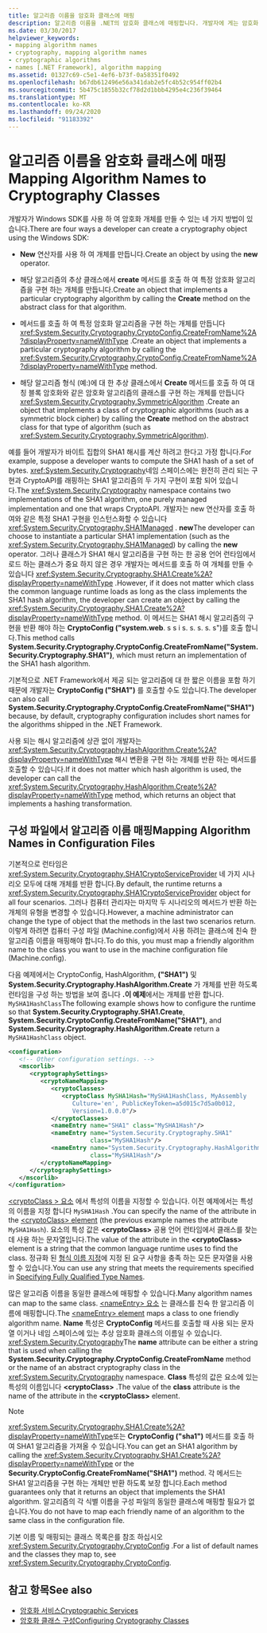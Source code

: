 ```yaml
---
title: 알고리즘 이름을 암호화 클래스에 매핑
description: 알고리즘 이름을 .NET의 암호화 클래스에 매핑합니다. 개발자에 게는 암호화 개체를 만드는 4 가지 옵션이 있습니다.
ms.date: 03/30/2017
helpviewer_keywords:
- mapping algorithm names
- cryptography, mapping algorithm names
- cryptographic algorithms
- names [.NET Framework], algorithm mapping
ms.assetid: 01327c69-c5e1-4ef6-b73f-0a58351f0492
ms.openlocfilehash: b67db612496e56a341dab2e5fc4b52c954ff02b4
ms.sourcegitcommit: 5b475c1855b32cf78d2d1bbb4295e4c236f39464
ms.translationtype: MT
ms.contentlocale: ko-KR
ms.lasthandoff: 09/24/2020
ms.locfileid: "91183392"
---
```

# <a name="mapping-algorithm-names-to-cryptography-classes"></a><span data-ttu-id="9a42c-104">알고리즘 이름을 암호화 클래스에 매핑</span><span class="sxs-lookup"><span data-stu-id="9a42c-104">Mapping Algorithm Names to Cryptography Classes</span></span>

<span data-ttu-id="9a42c-105">개발자가 Windows SDK를 사용 하 여 암호화 개체를 만들 수 있는 네 가지 방법이 있습니다.</span><span class="sxs-lookup"><span data-stu-id="9a42c-105">There are four ways a developer can create a cryptography object using the Windows SDK:</span></span>  
  
- <span data-ttu-id="9a42c-106">**New** 연산자를 사용 하 여 개체를 만듭니다.</span><span class="sxs-lookup"><span data-stu-id="9a42c-106">Create an object by using the **new** operator.</span></span>  
  
- <span data-ttu-id="9a42c-107">해당 알고리즘의 추상 클래스에서 **create** 메서드를 호출 하 여 특정 암호화 알고리즘을 구현 하는 개체를 만듭니다.</span><span class="sxs-lookup"><span data-stu-id="9a42c-107">Create an object that implements a particular cryptography algorithm by calling the **Create** method on the abstract class for that algorithm.</span></span>  
  
- <span data-ttu-id="9a42c-108">메서드를 호출 하 여 특정 암호화 알고리즘을 구현 하는 개체를 만듭니다 <xref:System.Security.Cryptography.CryptoConfig.CreateFromName%2A?displayProperty=nameWithType> .</span><span class="sxs-lookup"><span data-stu-id="9a42c-108">Create an object that implements a particular cryptography algorithm by calling the <xref:System.Security.Cryptography.CryptoConfig.CreateFromName%2A?displayProperty=nameWithType> method.</span></span>  
  
- <span data-ttu-id="9a42c-109">해당 알고리즘 형식 (예:)에 대 한 추상 클래스에서 **Create** 메서드를 호출 하 여 대칭 블록 암호화와 같은 암호화 알고리즘의 클래스를 구현 하는 개체를 만듭니다 <xref:System.Security.Cryptography.SymmetricAlgorithm> .</span><span class="sxs-lookup"><span data-stu-id="9a42c-109">Create an object that implements a class of cryptographic algorithms (such as a symmetric block cipher) by calling the **Create** method on the abstract class for that type of algorithm (such as <xref:System.Security.Cryptography.SymmetricAlgorithm>).</span></span>  
  
 <span data-ttu-id="9a42c-110">예를 들어 개발자가 바이트 집합의 SHA1 해시를 계산 하려고 한다고 가정 합니다.</span><span class="sxs-lookup"><span data-stu-id="9a42c-110">For example, suppose a developer wants to compute the SHA1 hash of a set of bytes.</span></span> <span data-ttu-id="9a42c-111"><xref:System.Security.Cryptography>네임 스페이스에는 완전히 관리 되는 구현과 CryptoAPI를 래핑하는 SHA1 알고리즘의 두 가지 구현이 포함 되어 있습니다.</span><span class="sxs-lookup"><span data-stu-id="9a42c-111">The <xref:System.Security.Cryptography> namespace contains two implementations of the SHA1 algorithm, one purely managed implementation and one that wraps CryptoAPI.</span></span> <span data-ttu-id="9a42c-112">개발자는 new 연산자를 호출 하 여와 같은 특정 SHA1 구현을 인스턴스화할 수 있습니다 <xref:System.Security.Cryptography.SHA1Managed> . **new**</span><span class="sxs-lookup"><span data-stu-id="9a42c-112">The developer can choose to instantiate a particular SHA1 implementation (such as the <xref:System.Security.Cryptography.SHA1Managed>) by calling the **new** operator.</span></span> <span data-ttu-id="9a42c-113">그러나 클래스가 SHA1 해시 알고리즘을 구현 하는 한 공용 언어 런타임에서 로드 하는 클래스가 중요 하지 않은 경우 개발자는 메서드를 호출 하 여 개체를 만들 수 있습니다 <xref:System.Security.Cryptography.SHA1.Create%2A?displayProperty=nameWithType> .</span><span class="sxs-lookup"><span data-stu-id="9a42c-113">However, if it does not matter which class the common language runtime loads as long as the class implements the SHA1 hash algorithm, the developer can create an object by calling the <xref:System.Security.Cryptography.SHA1.Create%2A?displayProperty=nameWithType> method.</span></span> <span data-ttu-id="9a42c-114">이 메서드는 SHA1 해시 알고리즘의 구현을 반환 해야 하는 **CryptoConfig ("system.web**. s s i s. s. s. s. s")를 호출 합니다.</span><span class="sxs-lookup"><span data-stu-id="9a42c-114">This method calls **System.Security.Cryptography.CryptoConfig.CreateFromName("System.Security.Cryptography.SHA1")**, which must return an implementation of the SHA1 hash algorithm.</span></span>  
  
 <span data-ttu-id="9a42c-115">기본적으로 .NET Framework에서 제공 되는 알고리즘에 대 한 짧은 이름을 포함 하기 때문에 개발자는 **CryptoConfig ("SHA1")** 를 호출할 수도 있습니다.</span><span class="sxs-lookup"><span data-stu-id="9a42c-115">The developer can also call **System.Security.Cryptography.CryptoConfig.CreateFromName("SHA1")** because, by default, cryptography configuration includes short names for the algorithms shipped in the .NET Framework.</span></span>  
  
 <span data-ttu-id="9a42c-116">사용 되는 해시 알고리즘에 상관 없이 개발자는 <xref:System.Security.Cryptography.HashAlgorithm.Create%2A?displayProperty=nameWithType> 해시 변환을 구현 하는 개체를 반환 하는 메서드를 호출할 수 있습니다.</span><span class="sxs-lookup"><span data-stu-id="9a42c-116">If it does not matter which hash algorithm is used, the developer can call the <xref:System.Security.Cryptography.HashAlgorithm.Create%2A?displayProperty=nameWithType> method, which returns an object that implements a hashing transformation.</span></span>  
  
## <a name="mapping-algorithm-names-in-configuration-files"></a><span data-ttu-id="9a42c-117">구성 파일에서 알고리즘 이름 매핑</span><span class="sxs-lookup"><span data-stu-id="9a42c-117">Mapping Algorithm Names in Configuration Files</span></span>  

 <span data-ttu-id="9a42c-118">기본적으로 런타임은 <xref:System.Security.Cryptography.SHA1CryptoServiceProvider> 네 가지 시나리오 모두에 대해 개체를 반환 합니다.</span><span class="sxs-lookup"><span data-stu-id="9a42c-118">By default, the runtime returns a <xref:System.Security.Cryptography.SHA1CryptoServiceProvider> object for all four scenarios.</span></span> <span data-ttu-id="9a42c-119">그러나 컴퓨터 관리자는 마지막 두 시나리오의 메서드가 반환 하는 개체의 유형을 변경할 수 있습니다.</span><span class="sxs-lookup"><span data-stu-id="9a42c-119">However, a machine administrator can change the type of object that the methods in the last two scenarios return.</span></span> <span data-ttu-id="9a42c-120">이렇게 하려면 컴퓨터 구성 파일 (Machine.config)에서 사용 하려는 클래스에 친숙 한 알고리즘 이름을 매핑해야 합니다.</span><span class="sxs-lookup"><span data-stu-id="9a42c-120">To do this, you must map a friendly algorithm name to the class you want to use in the machine configuration file (Machine.config).</span></span>  
  
 <span data-ttu-id="9a42c-121">다음 예제에서는 CryptoConfig, HashAlgorithm, **("SHA1")** 및 **System.Security.Cryptography.HashAlgorithm.Create** 가 개체를 반환 하도록 런타임을 구성 하는 방법을 보여 줍니다 **.이 예제**에서는 개체를 반환 합니다. `MySHA1HashClass`</span><span class="sxs-lookup"><span data-stu-id="9a42c-121">The following example shows how to configure the runtime so that **System.Security.Cryptography.SHA1.Create**, **System.Security.CryptoConfig.CreateFromName("SHA1")**, and **System.Security.Cryptography.HashAlgorithm.Create** return a `MySHA1HashClass` object.</span></span>  
  
```xml  
<configuration>  
   <!-- Other configuration settings. -->  
   <mscorlib>  
      <cryptographySettings>  
         <cryptoNameMapping>  
            <cryptoClasses>  
               <cryptoClass MySHA1Hash="MySHA1HashClass, MyAssembly  
                  Culture='en', PublicKeyToken=a5d015c7d5a0b012,  
                  Version=1.0.0.0"/>  
            </cryptoClasses>  
            <nameEntry name="SHA1" class="MySHA1Hash"/>  
            <nameEntry name="System.Security.Cryptography.SHA1"  
                       class="MySHA1Hash"/>  
            <nameEntry name="System.Security.Cryptography.HashAlgorithm"  
                       class="MySHA1Hash"/>  
         </cryptoNameMapping>  
      </cryptographySettings>  
   </mscorlib>  
</configuration>  
```  
  
 <span data-ttu-id="9a42c-122">[<cryptoClass \> 요소](./file-schema/cryptography/cryptoclass-element.md) 에서 특성의 이름을 지정할 수 있습니다. 이전 예제에서는 특성의 이름을 지정 합니다 `MySHA1Hash` .</span><span class="sxs-lookup"><span data-stu-id="9a42c-122">You can specify the name of the attribute in the [<cryptoClass\> element](./file-schema/cryptography/cryptoclass-element.md) (the previous example names the attribute `MySHA1Hash`).</span></span> <span data-ttu-id="9a42c-123">요소의 특성 값은 **\<cryptoClass>** 공용 언어 런타임에서 클래스를 찾는 데 사용 하는 문자열입니다.</span><span class="sxs-lookup"><span data-stu-id="9a42c-123">The value of the attribute in the **\<cryptoClass>** element is a string that the common language runtime uses to find the class.</span></span> <span data-ttu-id="9a42c-124">정규화 된 [형식 이름 지정](../reflection-and-codedom/specifying-fully-qualified-type-names.md)에 지정 된 요구 사항을 충족 하는 모든 문자열을 사용할 수 있습니다.</span><span class="sxs-lookup"><span data-stu-id="9a42c-124">You can use any string that meets the requirements specified in [Specifying Fully Qualified Type Names](../reflection-and-codedom/specifying-fully-qualified-type-names.md).</span></span>  
  
 <span data-ttu-id="9a42c-125">많은 알고리즘 이름을 동일한 클래스에 매핑할 수 있습니다.</span><span class="sxs-lookup"><span data-stu-id="9a42c-125">Many algorithm names can map to the same class.</span></span> <span data-ttu-id="9a42c-126">[ \<nameEntry> 요소](./file-schema/cryptography/nameentry-element.md) 는 클래스를 친숙 한 알고리즘 이름에 매핑합니다.</span><span class="sxs-lookup"><span data-stu-id="9a42c-126">The [\<nameEntry> element](./file-schema/cryptography/nameentry-element.md) maps a class to one friendly algorithm name.</span></span> <span data-ttu-id="9a42c-127">**Name** 특성은 **CryptoConfig** 메서드를 호출할 때 사용 되는 문자열 이거나 네임 스페이스에 있는 추상 암호화 클래스의 이름일 수 있습니다. <xref:System.Security.Cryptography></span><span class="sxs-lookup"><span data-stu-id="9a42c-127">The **name** attribute can be either a string that is used when calling the **System.Security.Cryptography.CryptoConfig.CreateFromName** method or the name of an abstract cryptography class in the <xref:System.Security.Cryptography> namespace.</span></span> <span data-ttu-id="9a42c-128">**Class** 특성의 값은 요소에 있는 특성의 이름입니다 **\<cryptoClass>** .</span><span class="sxs-lookup"><span data-stu-id="9a42c-128">The value of the **class** attribute is the name of the attribute in the **\<cryptoClass>** element.</span></span>  
  
> [!NOTE]
> <span data-ttu-id="9a42c-129"><xref:System.Security.Cryptography.SHA1.Create%2A?displayProperty=nameWithType>또는 **CryptoConfig ("sha1")** 메서드를 호출 하 여 SHA1 알고리즘을 가져올 수 있습니다.</span><span class="sxs-lookup"><span data-stu-id="9a42c-129">You can get an SHA1 algorithm by calling the <xref:System.Security.Cryptography.SHA1.Create%2A?displayProperty=nameWithType> or the **Security.CryptoConfig.CreateFromName("SHA1")** method.</span></span> <span data-ttu-id="9a42c-130">각 메서드는 SHA1 알고리즘을 구현 하는 개체만 반환 하도록 보장 합니다.</span><span class="sxs-lookup"><span data-stu-id="9a42c-130">Each method guarantees only that it returns an object that implements the SHA1 algorithm.</span></span> <span data-ttu-id="9a42c-131">알고리즘의 각 식별 이름을 구성 파일의 동일한 클래스에 매핑할 필요가 없습니다.</span><span class="sxs-lookup"><span data-stu-id="9a42c-131">You do not have to map each friendly name of an algorithm to the same class in the configuration file.</span></span>  
  
 <span data-ttu-id="9a42c-132">기본 이름 및 매핑되는 클래스 목록은를 참조 하십시오 <xref:System.Security.Cryptography.CryptoConfig> .</span><span class="sxs-lookup"><span data-stu-id="9a42c-132">For a list of default names and the classes they map to, see <xref:System.Security.Cryptography.CryptoConfig>.</span></span>  
  
## <a name="see-also"></a><span data-ttu-id="9a42c-133">참고 항목</span><span class="sxs-lookup"><span data-stu-id="9a42c-133">See also</span></span>

- [<span data-ttu-id="9a42c-134">암호화 서비스</span><span class="sxs-lookup"><span data-stu-id="9a42c-134">Cryptographic Services</span></span>](../../standard/security/cryptographic-services.md)
- [<span data-ttu-id="9a42c-135">암호화 클래스 구성</span><span class="sxs-lookup"><span data-stu-id="9a42c-135">Configuring Cryptography Classes</span></span>](configure-cryptography-classes.md)
